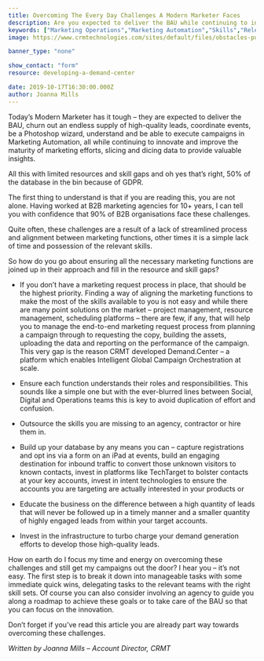 ```yaml
---
title: Overcoming The Every Day Challenges A Modern Marketer Faces 
description: Are you expected to deliver the BAU while continuing to innovate and improve the maturity of marketing efforts, all with limited resources and skill gaps? You are not alone.
keywords: ["Marketing Operations","Marketing Automation","Skills","Releases"]
image: https://www.crmtechnologies.com/sites/default/files/obstacles-pushing-challenges.jpg

banner_type: "none"

show_contact: "form"
resource: developing-a-demand-center

date: 2019-10-17T16:30:00.000Z
author: Joanna Mills
---
```

Today’s Modern Marketer has it tough – they are expected to deliver the BAU, churn out an endless supply of high-quality leads, coordinate events, be a Photoshop wizard, understand and be able to execute campaigns in Marketing Automation, all while continuing to innovate and improve the maturity of marketing efforts, slicing and dicing data to provide valuable insights.

All this with limited resources and skill gaps and oh yes that’s right, 50% of the database in the bin because of GDPR.

The first thing to understand is that if you are reading this, you are not alone. Having worked at B2B marketing agencies for 10+ years, I can tell you with confidence that 90% of B2B organisations face these challenges.

Quite often, these challenges are a result of a lack of streamlined process and alignment between marketing functions, other times it is a simple lack of time and possession of the relevant skills.

So how do you go about ensuring all the necessary marketing functions are joined up in their approach and fill in the resource and skill gaps?

* If you don’t have a marketing request process in place, that should be the highest priority. Finding a way of aligning the marketing functions to make the most of the skills available to you is not easy and while there are many point solutions on the market – project management, resource management, scheduling platforms  – there are few, if any, that will help you to manage the end-to-end marketing request process from planning a campaign through to requesting the copy, building the assets, uploading the data and reporting on the performance of the campaign. This very gap is the reason CRMT developed Demand.Center – a platform which enables Intelligent Global Campaign Orchestration at scale.

* Ensure each function understands their roles and responsibilities. This sounds like a simple one but with the ever-blurred lines between Social, Digital and Operations teams this is key to avoid duplication of effort and confusion.

* Outsource the skills you are missing to an agency, contractor or hire them in.

* Build up your database by any means you can – capture registrations and opt ins via a form on an iPad at events, build an engaging destination for inbound traffic to convert those unknown visitors to known contacts, invest in platforms like TechTarget to bolster contacts at your key accounts, invest in intent technologies to ensure the accounts you are targeting are actually interested in your products or 

* Educate the business on the difference between a high quantity of leads that will never be followed up in a timely manner and a smaller quantity of highly engaged leads from within your target accounts.

* Invest in the infrastructure to turbo charge your demand generation efforts to develop those high-quality leads.

How on earth do I focus my time and energy on overcoming these challenges and still get my campaigns out the door? I hear you – it’s not easy. The first step is to break it down into manageable tasks with some immediate quick wins, delegating tasks to the relevant teams with the right skill sets. Of course you can also consider involving an agency to guide you along a roadmap to achieve these goals or to take care of the BAU so that you can focus on the innovation.

Don’t forget if you’ve read this article you are already part way towards overcoming these challenges.

_Written by Joanna Mills – Account Director, CRMT_
